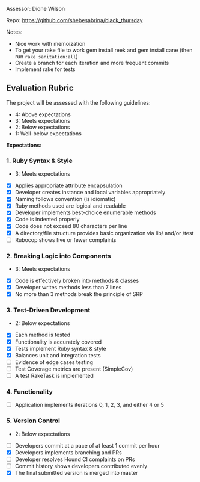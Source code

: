 Assessor: Dione Wilson

Repo: https://github.com/shebesabrina/black_thursday

Notes:

  * Nice work with memoization
  * To get your rake file to work gem install reek and gem install cane (then run `rake sanitation:all`)
  * Create a branch for each iteration and more frequent commits
  * Implement rake for tests
  

## Evaluation Rubric

The project will be assessed with the following guidelines:

* 4: Above expectations
* 3: Meets expectations
* 2: Below expectations
* 1: Well-below expectations

**Expectations:**

### 1. Ruby Syntax & Style

* 3: Meets expectations

- [x] Applies appropriate attribute encapsulation  
- [x] Developer creates instance and local variables appropriately
- [x] Naming follows convention (is idiomatic)
- [x] Ruby methods used are logical and readable  
- [x] Developer implements best-choice enumerable methods
- [x] Code is indented properly
- [x] Code does not exceed 80 characters per line
- [x] A directory/file structure provides basic organization via lib/ and/or /test  
- [ ] Rubocop shows five or fewer complaints

### 2. Breaking Logic into Components

* 3: Meets expectations

- [x] Code is effectively broken into methods & classes
- [x] Developer writes methods less than 7 lines
- [x] No more than 3 methods break the principle of SRP

### 3. Test-Driven Development

* 2: Below expectations

- [x] Each method is tested  
- [x] Functionality is accurately covered
- [x] Tests implement Ruby syntax & style   
- [x] Balances unit and integration tests
- [ ] Evidence of edge cases testing
- [ ] Test Coverage metrics are present (SimpleCov)
- [ ] A test RakeTask is implemented

### 4. Functionality

- [ ] Application implements iterations 0, 1, 2, 3, and either 4 or 5

### 5. Version Control

* 2: Below expectations

- [ ] Developers commit at a pace of at least 1 commit per hour
- [x] Developers implements branching and PRs
- [ ] Developer resolves Hound CI complaints on PRs
- [ ] Commit history shows developers contributed evenly
- [x] The final submitted version is merged into master
